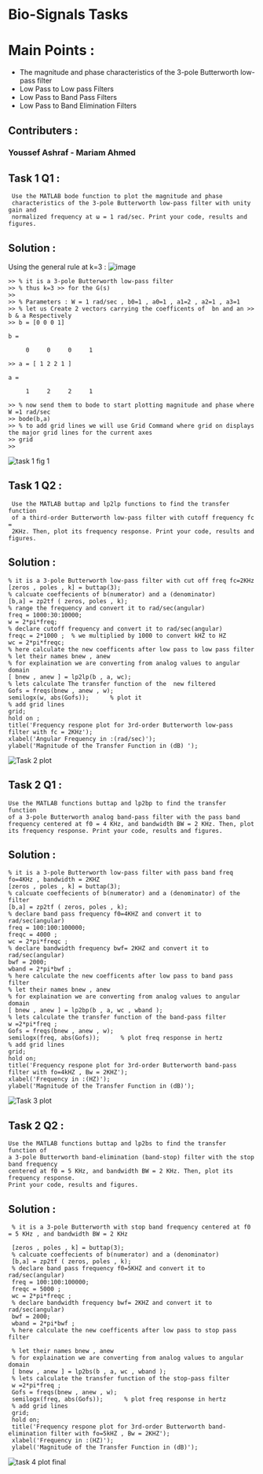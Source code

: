 # Bio-Signals Tasks
# Main Points :
* The magnitude and phase characteristics of the 3-pole Butterworth low-pass filter
* Low Pass to Low pass Filters
* Low Pass to Band Pass Filters 
* Low Pass to Band Elimination Filters


## Contributers :
### Youssef Ashraf - Mariam Ahmed

## Task 1 Q1 :
```
 Use the MATLAB bode function to plot the magnitude and phase
 characteristics of the 3-pole Butterworth low-pass filter with unity gain and
 normalized frequency at ω = 1 rad/sec. Print your code, results and figures.
```
## Solution :
Using the general rule at k=3  :
![image](https://user-images.githubusercontent.com/83988379/171443473-473cec44-0c7e-4d5d-80fb-ebfadc81ed0d.png)







```
>> % it is a 3-pole Butterworth low-pass filter
>> % thus k=3 >> for the G(s) 
>> 
>> % Parameters : W = 1 rad/sec , b0=1 , a0=1 , a1=2 , a2=1 , a3=1 
>> % let us Create 2 vectors carrying the coefficents of  bn and an >> b & a Respectively 
>> b = [0 0 0 1]

b =

     0     0     0     1

>> a = [ 1 2 2 1 ]

a =

     1     2     2     1

>> % now send them to bode to start plotting magnitude and phase where W =1 rad/sec 
>> bode(b,a) 
>> % to add grid lines we will use Grid Command where grid on displays the major grid lines for the current axes
>> grid
>> 
```

![task 1 fig 1](https://user-images.githubusercontent.com/83988379/171441113-39867627-dd73-4f84-8a23-91125f3c5754.PNG)



## Task 1 Q2 :

```
 Use the MATLAB buttap and lp2lp functions to find the transfer function
 of a third-order Butterworth low-pass filter with cutoff frequency fc =
 2KHz. Then, plot its frequency response. Print your code, results and figures.
```

## Solution :
```
% it is a 3-pole Butterworth low-pass filter with cut off freq fc=2KHz 
[zeros , poles , k] = buttap(3);
% calcuate coeffecients of b(numerator) and a (denominator)
[b,a] = zp2tf ( zeros, poles , k);
% range the frequency and convert it to rad/sec(angular)
freq = 1000:30:10000;
w = 2*pi*freq;
% declare cutoff frequency and convert it to rad/sec(angular)
freqc = 2*1000 ;  % we multiplied by 1000 to convert kHZ to HZ
wc = 2*pi*freqc; 
% here calculate the new coefficents after low pass to low pass filter 
% let their names bnew , anew
% for explaination we are converting from analog values to angular domain 
[ bnew , anew ] = lp2lp(b , a, wc); 
% lets calculate The transfer function of the  new filtered  
Gofs = freqs(bnew , anew , w);
semilogx(w, abs(Gofs));      % plot it 
% add grid lines
grid;
hold on ;
title('Frequency respone plot for 3rd-order Butterworth low-pass filter with fc = 2KHz');
xlabel('Angular Frequency in :(rad/sec)');
ylabel('Magnitude of the Transfer Function in (dB) ');

```
![Task 2 plot](https://user-images.githubusercontent.com/83988379/171485553-18cf6afb-92b9-4529-9309-0e0f72fb8358.png)



## Task 2 Q1 :
```
Use the MATLAB functions buttap and lp2bp to find the transfer function
of a 3-pole Butterworth analog band-pass filter with the pass band
frequency centered at f0 = 4 KHz, and bandwidth BW = 2 KHz. Then, plot
its frequency response. Print your code, results and figures.

```

## Solution :
```
% it is a 3-pole Butterworth low-pass filter with pass band freq fo=4KHz , bandwidth = 2KHZ 
[zeros , poles , k] = buttap(3);
% calcuate coeffecients of b(numerator) and a (denominator) of the filter
[b,a] = zp2tf ( zeros, poles , k);
% declare band pass frequency f0=4KHZ and convert it to rad/sec(angular)
freq = 100:100:100000;
freqc = 4000 ;  
wc = 2*pi*freqc ;
% declare bandwidth frequency bwf= 2KHZ and convert it to rad/sec(angular)
bwf = 2000; 
wband = 2*pi*bwf ;  
% here calculate the new coefficents after low pass to band pass filter 
% let their names bnew , anew
% for explaination we are converting from analog values to angular domain 
[ bnew , anew ] = lp2bp(b , a, wc , wband ); 
% lets calculate the transfer function of the band-pass filter
w =2*pi*freq ; 
Gofs = freqs(bnew , anew , w);
semilogx(freq, abs(Gofs));      % plot freq response in hertz
% add grid lines
grid;
hold on;
title('Frequency respone plot for 3rd-order Butterworth band-pass filter with fo=4kHZ , Bw = 2KHZ');
xlabel('Frequency in :(HZ)');
ylabel('Magnitude of the Transfer Function in (dB)');

```

![Task 3 plot](https://user-images.githubusercontent.com/83988379/171520435-d220aae0-c9b1-4a24-9f2e-058bbd55e52b.png)



## Task 2 Q2 :
```
Use the MATLAB functions buttap and lp2bs to find the transfer function of
a 3-pole Butterworth band-elimination (band-stop) filter with the stop band frequency
centered at f0 = 5 KHz, and bandwidth BW = 2 KHz. Then, plot its frequency response.
Print your code, results and figures.
```

## Solution :
```
 % it is a 3-pole Butterworth with stop band frequency centered at f0 = 5 KHz , and bandwidth BW = 2 KHz

 [zeros , poles , k] = buttap(3);
 % calcuate coeffecients of b(numerator) and a (denominator)
 [b,a] = zp2tf ( zeros, poles , k); 
 % declare band pass frequency f0=5KHZ and convert it to rad/sec(angular)
 freq = 100:100:100000;
 freqc = 5000 ; 
 wc = 2*pi*freqc ; 
 % declare bandwidth frequency bwf= 2KHZ and convert it to rad/sec(angular)
 bwf = 2000; 
 wband = 2*pi*bwf ;  
 % here calculate the new coefficents after low pass to stop pass filter

 % let their names bnew , anew
 % for explaination we are converting from analog values to angular domain 
 [ bnew , anew ] = lp2bs(b , a, wc , wband ); 
 % lets calculate the transfer function of the stop-pass filter
 w =2*pi*freq ; 
 Gofs = freqs(bnew , anew , w);
 semilogx(freq, abs(Gofs));      % plot freq response in hertz
 % add grid lines
 grid;
 hold on;
 title('Frequency respone plot for 3rd-order Butterworth band-elimination filter with fo=5kHZ , Bw = 2KHZ');
 xlabel('Frequency in :(HZ)');
 ylabel('Magnitude of the Transfer Function in (dB)');

```
![task 4 plot final](https://user-images.githubusercontent.com/83988379/171520460-6b1cfc6b-ffe8-4ab0-92af-8e5c378a6e43.png)
